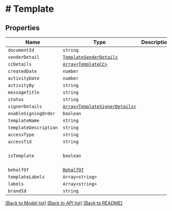 # # Template



## Properties

Name | Type | Description | Notes
------------ | ------------- | ------------- | -------------
| `documentId` | ```string``` |   |  |
| `senderDetail` | [```TemplateSenderDetails```](TemplateSenderDetails.md) |   |  |
| `ccDetails` | [```Array<TemplateCC>```](TemplateCC.md) |   |  |
| `createdDate` | ```number``` |   |  |
| `activityDate` | ```number``` |   |  |
| `activityBy` | ```string``` |   |  |
| `messageTitle` | ```string``` |   |  |
| `status` | ```string``` |   |  |
| `signerDetails` | [```Array<TemplateSignerDetails>```](TemplateSignerDetails.md) |   |  |
| `enableSigningOrder` | ```boolean``` |   |  |
| `templateName` | ```string``` |   |  |
| `templateDescription` | ```string``` |   |  |
| `accessType` | ```string``` |   |  |
| `accessTid` | ```string``` |   |  |
| `isTemplate` | ```boolean``` |   |  [default to false] |
| `behalfOf` | [```BehalfOf```](BehalfOf.md) |   |  |
| `templateLabels` | ```Array<string>``` |   |  |
| `labels` | ```Array<string>``` |   |  |
| `brandId` | ```string``` |   |  |

[[Back to Model list]](../README.md#models) [[Back to API list]](../README.md#api-endpoints) [[Back to README]](../README.md)
